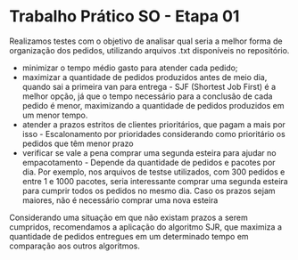 # Trabalho Prático SO - Etapa 01

Realizamos testes com o objetivo de analisar qual seria a melhor forma de organização dos pedidos, utilizando arquivos .txt disponíveis no repositório.

- minimizar o tempo médio gasto para atender cada pedido;
- maximizar a quantidade de pedidos produzidos antes de meio dia, quando sai a primeira van para entrega - SJF (Shortest Job First) é a melhor opção, já que o tempo necessário para a conclusão de cada pedido é menor, maximizando a quantidade de pedidos produzidos em um menor tempo.
- atender a prazos estritos de clientes prioritários, que pagam a mais por isso - Escalonamento por prioridades considerando como prioritário os pedidos que têm menor prazo
- verificar se vale a pena comprar uma segunda esteira para ajudar no empacotamento - Depende da quantidade de pedidos e pacotes por dia. Por exemplo, nos arquivos de testse utilizados, com 300 pedidos e entre 1 e 1000 pacotes, seria interessante comprar uma segunda esteira para cumprir todos os pedidos no mesmo dia. Caso os prazos sejam maiores, não é necessário comprar uma nova esteira

Considerando uma situação em que não existam prazos a serem cumpridos, recomendamos a aplicação do algoritmo SJR, que maximiza a quantidade de pedidos entregues em um determinado tempo em comparação aos outros algoritmos.
